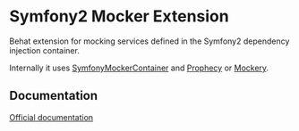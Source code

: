 ﻿Symfony2 Mocker Extension
=========================

Behat extension for mocking services defined in the Symfony2 dependency
injection container.

Internally it uses [SymfonyMockerContainer](https://github.com/PolishSymfonyCommunity/SymfonyMockerContainer)
and [Prophecy](https://github.com/phpspec/prophecy) or [Mockery](https://github.com/padraic/mockery).

## Documentation

[Official documentation](http://extensions.behat.org/symfony2-mocker/)
